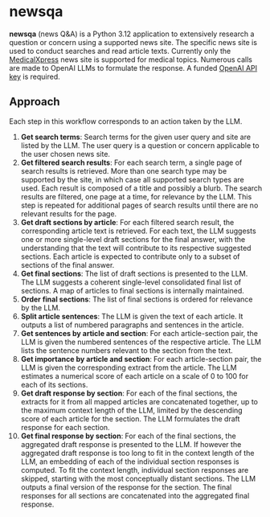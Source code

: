 # newsqa
**newsqa** (news Q&A) is a Python 3.12 application to extensively research a question or concern using a supported news site. The specific news site is used to conduct searches and read article texts. Currently only the [MedicalXpress](https://medicalxpress.com/) news site is supported for medical topics. Numerous calls are made to OpenAI LLMs to formulate the response. A funded [OpenAI API key](https://platform.openai.com/api-keys) is required.

## Approach
Each step in this workflow corresponds to an action taken by the LLM.

1. **Get search terms**: Search terms for the given user query and site are listed by the LLM. The user query is a question or concern applicable to the user chosen news site.
2. **Get filtered search results**: For each search term, a single page of search results is retrieved. More than one search type may be supported by the site, in which case all supported search types are used. Each result is composed of a title and possibly a blurb. The search results are filtered, one page at a time, for relevance by the LLM. This step is repeated for additional pages of search results until there are no relevant results for the page.
3. **Get draft sections by article**: For each filtered search result, the corresponding article text is retrieved. For each text, the LLM suggests one or more single-level draft sections for the final answer, with the understanding that the text will contribute to its respective suggested sections. Each article is expected to contribute only to a subset of sections of the final answer.
4. **Get final sections**: The list of draft sections is presented to the LLM. The LLM suggests a coherent single-level consolidated final list of sections. A map of articles to final sections is internally maintained.
5. **Order final sections**: The list of final sections is ordered for relevance by the LLM.
6. **Split article sentences**: The LLM is given the text of each article. It outputs a list of numbered paragraphs and sentences in the article.
7. **Get sentences by article and section**: For each article-section pair, the LLM is given the numbered sentences of the respective article. The LLM lists the sentence numbers relevant to the section from the text.
8. **Get importance by article and section**: For each article-section pair, the LLM is given the corresponding extract from the article. The LLM estimates a numerical score of each article on a scale of 0 to 100 for each of its sections.
9. **Get draft response by section**: For each of the final sections, the extracts for it from all mapped articles are concatenated together, up to the maximum context length of the LLM, limited by the descending score of each article for the section. The LLM formulates the draft response for each section.
10. **Get final response by section**: For each of the final sections, the aggregated draft response is presented to the LLM. If however the aggregated draft response is too long to fit in the context length of the LLM, an embedding of each of the individual section responses is computed. To fit the context length, individual section responses are skipped, starting with the most conceptually distant sections. The LLM outputs a final version of the response for the section. The final responses for all sections are concatenated into the aggregated final response.
